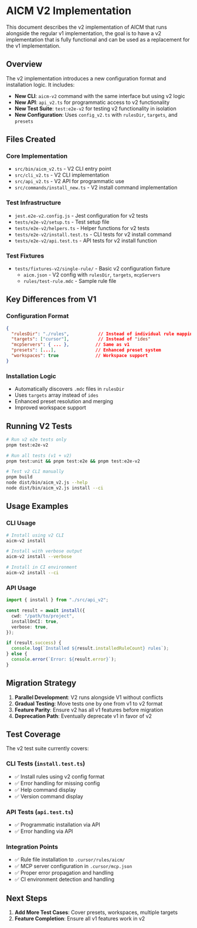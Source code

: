 # AICM V2 Implementation

This document describes the v2 implementation of AICM that runs alongside the regular v1 implementation, the goal is to have a v2 implementation that is fully functional and can be used as a replacement for the v1 implementation.

## Overview

The v2 implementation introduces a new configuration format and installation logic. It includes:

- **New CLI**: `aicm-v2` command with the same interface but using v2 logic
- **New API**: `api_v2.ts` for programmatic access to v2 functionality
- **New Test Suite**: `test:e2e-v2` for testing v2 functionality in isolation
- **New Configuration**: Uses `config_v2.ts` with `rulesDir`, `targets`, and `presets`

## Files Created

### Core Implementation

- `src/bin/aicm_v2.ts` - V2 CLI entry point
- `src/cli_v2.ts` - V2 CLI implementation
- `src/api_v2.ts` - V2 API for programmatic use
- `src/commands/install_new.ts` - V2 install command implementation

### Test Infrastructure

- `jest.e2e-v2.config.js` - Jest configuration for v2 tests
- `tests/e2e-v2/setup.ts` - Test setup file
- `tests/e2e-v2/helpers.ts` - Helper functions for v2 tests
- `tests/e2e-v2/install.test.ts` - CLI tests for v2 install command
- `tests/e2e-v2/api.test.ts` - API tests for v2 install function

### Test Fixtures

- `tests/fixtures-v2/single-rule/` - Basic v2 configuration fixture
  - `aicm.json` - V2 config with `rulesDir`, `targets`, `mcpServers`
  - `rules/test-rule.mdc` - Sample rule file

## Key Differences from V1

### Configuration Format

```json
{
  "rulesDir": "./rules",           // Instead of individual rule mappings
  "targets": ["cursor"],           // Instead of "ides"
  "mcpServers": { ... },          // Same as v1
  "presets": [...],               // Enhanced preset system
  "workspaces": true              // Workspace support
}
```

### Installation Logic

- Automatically discovers `.mdc` files in `rulesDir`
- Uses `targets` array instead of `ides`
- Enhanced preset resolution and merging
- Improved workspace support

## Running V2 Tests

```bash
# Run v2 e2e tests only
pnpm test:e2e-v2

# Run all tests (v1 + v2)
pnpm test:unit && pnpm test:e2e && pnpm test:e2e-v2

# Test v2 CLI manually
pnpm build
node dist/bin/aicm_v2.js --help
node dist/bin/aicm_v2.js install --ci
```

## Usage Examples

### CLI Usage

```bash
# Install using v2 CLI
aicm-v2 install

# Install with verbose output
aicm-v2 install --verbose

# Install in CI environment
aicm-v2 install --ci
```

### API Usage

```typescript
import { install } from "./src/api_v2";

const result = await install({
  cwd: "/path/to/project",
  installOnCI: true,
  verbose: true,
});

if (result.success) {
  console.log(`Installed ${result.installedRuleCount} rules`);
} else {
  console.error(`Error: ${result.error}`);
}
```

## Migration Strategy

1. **Parallel Development**: V2 runs alongside V1 without conflicts
2. **Gradual Testing**: Move tests one by one from v1 to v2 format
3. **Feature Parity**: Ensure v2 has all v1 features before migration
4. **Deprecation Path**: Eventually deprecate v1 in favor of v2

## Test Coverage

The v2 test suite currently covers:

### CLI Tests (`install.test.ts`)

- ✅ Install rules using v2 config format
- ✅ Error handling for missing config
- ✅ Help command display
- ✅ Version command display

### API Tests (`api.test.ts`)

- ✅ Programmatic installation via API
- ✅ Error handling via API

### Integration Points

- ✅ Rule file installation to `.cursor/rules/aicm/`
- ✅ MCP server configuration in `.cursor/mcp.json`
- ✅ Proper error propagation and handling
- ✅ CI environment detection and handling

## Next Steps

1. **Add More Test Cases**: Cover presets, workspaces, multiple targets
2. **Feature Completion**: Ensure all v1 features work in v2
